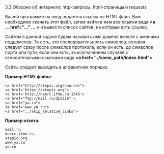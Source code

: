 3.3 Обзорно об интернете: http-запросы, html-страницы и requests

Вашей программе на вход подается ссылка на HTML файл.
Вам необходимо скачать этот файл, затем найти в нем все ссылки вида **\<a ... href="..." ... \>** и вывести список сайтов, на которые есть ссылка.

Сайтом в данной задаче будем называть имя домена вместе с именами поддоменов. То есть, это последовательность символов, которая следует сразу после символов протокола, если он есть, до символов порта или пути, если они есть, за исключением случаев с относительными ссылками вида
**\<a href="../some_path/index.html"\>**.

Сайты следует выводить в алфавитном порядке.

**Пример HTML файла**:
```
<a href="http://stepic.org/courses">
<a href='https://stepic.org'>
<a href='http://neerc.ifmo.ru:1345'>
<a href="ftp://mail.ru/distib" >
<a href="ya.ru">
<a href="www.ya.ru">
<a href="../skip_relative_links">
```
**Пример ответа**:
```
mail.ru
neerc.ifmo.ru
stepic.org
www.ya.ru
ya.ru
```